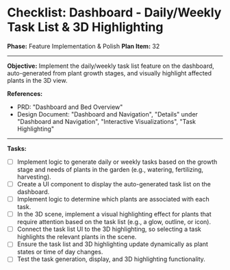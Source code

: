 # Checklist: Dashboard - Daily/Weekly Task List & 3D Highlighting

**Phase:** Feature Implementation & Polish
**Plan Item:** 32

---

**Objective:** Implement the daily/weekly task list feature on the dashboard, auto-generated from plant growth stages, and visually highlight affected plants in the 3D view.

**References:**
- PRD: "Dashboard and Bed Overview"
- Design Document: "Dashboard and Navigation", "Details" under "Dashboard and Navigation", "Interactive Visualizations", "Task Highlighting"

---

**Tasks:**

- [ ] Implement logic to generate daily or weekly tasks based on the growth stage and needs of plants in the garden (e.g., watering, fertilizing, harvesting).
- [ ] Create a UI component to display the auto-generated task list on the dashboard.
- [ ] Implement logic to determine which plants are associated with each task.
- [ ] In the 3D scene, implement a visual highlighting effect for plants that require attention based on the task list (e.g., a glow, outline, or icon).
- [ ] Connect the task list UI to the 3D highlighting, so selecting a task highlights the relevant plants in the scene.
- [ ] Ensure the task list and 3D highlighting update dynamically as plant states or time of day changes.
- [ ] Test the task generation, display, and 3D highlighting functionality.